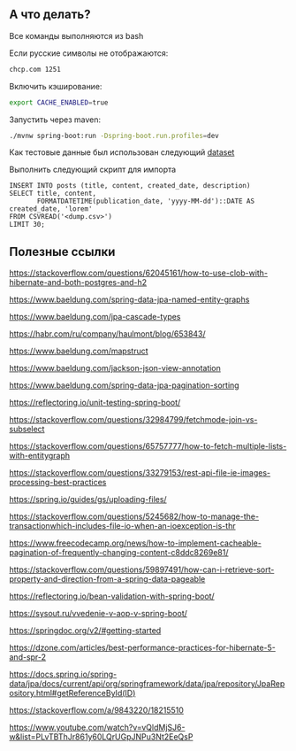 ## А что делать?

Все команды выполняются из bash

Если русские символы не отображаются: 
```bash
chcp.com 1251
```

Включить кэширование: 
```bash
export CACHE_ENABLED=true
```

Запустить через maven: 
```bash
./mvnw spring-boot:run -Dspring-boot.run.profiles=dev
```

Как тестовые данные был использован следующий 
[dataset](https://www.kaggle.com/datasets/kaggle/kaggle-blog-winners-posts)

Выполнить следующий скрипт для импорта

```h2
INSERT INTO posts (title, content, created_date, description)
SELECT title, content, 
       FORMATDATETIME(publication_date, 'yyyy-MM-dd')::DATE AS created_date, 'lorem'
FROM CSVREAD('<dump.csv>')
LIMIT 30;
```
## Полезные ссылки

https://stackoverflow.com/questions/62045161/how-to-use-clob-with-hibernate-and-both-postgres-and-h2

https://www.baeldung.com/spring-data-jpa-named-entity-graphs

https://www.baeldung.com/jpa-cascade-types

https://habr.com/ru/company/haulmont/blog/653843/

https://www.baeldung.com/mapstruct

https://www.baeldung.com/jackson-json-view-annotation

https://www.baeldung.com/spring-data-jpa-pagination-sorting

https://reflectoring.io/unit-testing-spring-boot/

https://stackoverflow.com/questions/32984799/fetchmode-join-vs-subselect

https://stackoverflow.com/questions/65757777/how-to-fetch-multiple-lists-with-entitygraph

https://stackoverflow.com/questions/33279153/rest-api-file-ie-images-processing-best-practices

https://spring.io/guides/gs/uploading-files/

https://stackoverflow.com/questions/5245682/how-to-manage-the-transactionwhich-includes-file-io-when-an-ioexception-is-thr

https://www.freecodecamp.org/news/how-to-implement-cacheable-pagination-of-frequently-changing-content-c8ddc8269e81/

https://stackoverflow.com/questions/59897491/how-can-i-retrieve-sort-property-and-direction-from-a-spring-data-pageable

https://reflectoring.io/bean-validation-with-spring-boot/

https://sysout.ru/vvedenie-v-aop-v-spring-boot/

https://springdoc.org/v2/#getting-started

https://dzone.com/articles/best-performance-practices-for-hibernate-5-and-spr-2

https://docs.spring.io/spring-data/jpa/docs/current/api/org/springframework/data/jpa/repository/JpaRepository.html#getReferenceById(ID)

https://stackoverflow.com/a/9843220/18215510

https://www.youtube.com/watch?v=vQldMjSJ6-w&list=PLvTBThJr861y60LQrUGpJNPu3Nt2EeQsP